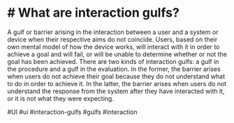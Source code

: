 # # What are interaction gulfs?

A gulf or barrier arising in the interaction between a user and a system or device when their respective aims do not coincide. Users, based on their own mental model of how the device works, will interact with it in order to achieve a goal and will fail, or will be unable to determine whether or not the goal has been achieved. There are two kinds of interaction gulfs: a gulf in the procedure and a gulf in the evaluation. In the former, the barrier arises when users do not achieve their goal because they do not understand what to do in order to achieve it. In the latter, the barrier arises when users do not understand the response from the system after they have interacted with it, or it is not what they were expecting.

#UI #ui #interaction-gulfs #gulfs #interaction 